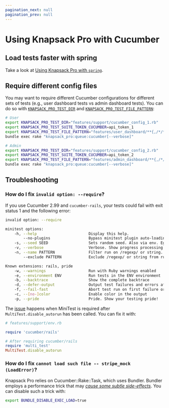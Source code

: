 ```yaml
---
pagination_next: null
pagination_prev: null
---
```


# Using Knapsack Pro with Cucumber

## Load tests faster with spring

Take a look at [Using Knapsack Pro with `spring`](/ruby/spring/).

## Require different config files

You may want to require different Cucumber configurations for different sets of tests (e.g., user dashboard tests vs admin dashboard tests). You can do so with [`KNAPSACK_PRO_TEST_DIR`](/ruby/reference/#knapsack_pro_test_dir-cucumber) and [`KNAPSACK_PRO_TEST_FILE_PATTERN`](/ruby/reference/#knapsack_pro_test_file_pattern):

```bash
# User
export KNAPSACK_PRO_TEST_DIR="features/support/cucumber_config_1.rb"
export KNAPSACK_PRO_TEST_SUITE_TOKEN_CUCUMBER=api_token_1
export KNAPSACK_PRO_TEST_FILE_PATTERN="features/user_dashboard/**{,/*/**}/*.feature"
bundle exec rake "knapsack_pro:queue:cucumber[--verbose]"

# Admin
export KNAPSACK_PRO_TEST_DIR="features/support/cucumber_config_2.rb"
export KNAPSACK_PRO_TEST_SUITE_TOKEN_CUCUMBER=api_token_2
export KNAPSACK_PRO_TEST_FILE_PATTERN="features/admin_dashboard/**{,/*/**}/*.feature"
bundle exec rake "knapsack_pro:queue:cucumber[--verbose]"
```

## Troubleshooting

### How do I fix `invalid option: --require`?

If you use Cucumber 2.99 and `cucumber-rails`, your tests could fail with exit status 1 and the following error:

```bash
invalid option: --require

minitest options:
    -h, --help                       Display this help.
        --no-plugins                 Bypass minitest plugin auto-loading (or set $MT_NO_PLUGINS).
    -s, --seed SEED                  Sets random seed. Also via env. Eg: SEED=n rake
    -v, --verbose                    Verbose. Show progress processing files.
    -n, --name PATTERN               Filter run on /regexp/ or string.
        --exclude PATTERN            Exclude /regexp/ or string from run.

Known extensions: rails, pride
    -w, --warnings                   Run with Ruby warnings enabled
    -e, --environment ENV            Run tests in the ENV environment
    -b, --backtrace                  Show the complete backtrace
    -d, --defer-output               Output test failures and errors after the test run
    -f, --fail-fast                  Abort test run on first failure or error
    -c, --[no-]color                 Enable color in the output
    -p, --pride                      Pride. Show your testing pride!
```

The [issue](https://github.com/cucumber/multi_test/pull/2#issuecomment-21863459) happens when MiniTest is required after `MultiTest.disable_autorun` has been called. You can fix it with:

```ruby
# features/support/env.rb

require 'cucumber/rails'

# After requiring cucumber/rails
require 'multi_test'
MultiTest.disable_autorun
```

### How do I fix `cannot load such file -- stripe_mock (LoadError)`?

Knapsack Pro relies on Cucumber::Rake::Task, which uses Bundler. Bundler employs a performance trick that may [*cause some subtle side-effects*](https://bundler.io/man/bundle-exec.1.html#Loading). You can disable such a trick with:

```bash
export BUNDLE_DISABLE_EXEC_LOAD=true
```